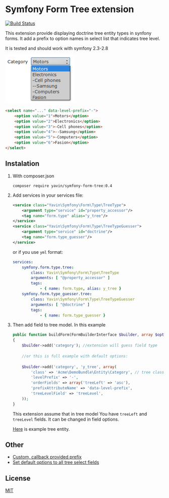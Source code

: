 # Symfony Form Tree extension

[![Build Status](https://travis-ci.org/Yavin/symfony-form-tree.svg?branch=symfony-2)](https://travis-ci.org/Yavin/symfony-form-tree)

This extension provide displaying doctrine tree entity types in synfony forms. It add a prefix to option names in select list that indicates tree level.

It is tested and should work with symfony 2.3-2.8

![](doc/example.png)

```html
<select name="..." data-level-prefix="-">
    <option value="1">Motors</option>
    <option value="2">Electronics</option>
    <option value="3">-Cell phones</option>
    <option value="4">--Samsung</option>
    <option value="5">-Computers</option>
    <option value="6">Fasion</option>
</select>
```

## Instalation
1. With composer.json
   ```
   composer require yavin/symfony-form-tree:0.4
   ```

2. Add services in your services file:
   ```xml
   <service class="Yavin\Symfony\Form\Type\TreeType">
       <argument type="service" id="property_accessor"/>
       <tag name="form.type" alias="y_tree"/>
   </service>
   <service class="Yavin\Symfony\Form\Type\TreeTypeGuesser">
       <argument type="service" id="doctrine"/>
       <tag name="form.type_guesser"/>
   </service>
   ```

   or if you use `yml` format:
   ```yml
   services:
       symfony.form.type.tree:
           class: Yavin\Symfony\Form\Type\TreeType
           arguments: [ "@property_accessor" ]
           tags:
               - { name: form.type, alias: y_tree }
       symfony.form.type_guesser.tree:
           class: Yavin\Symfony\Form\Type\TreeTypeGuesser
           arguments: [ "@doctrine" ]
           tags:
               - { name: form.type_guesser }
   ```
3. Then add field to tree model. In this example
    ```php
    public function buildForm(FormBuilderInterface $builder, array $options)
    {
        $builder->add('category'); //extension will guess field type

        //or this is full example with default options:

        $builder->add('category', 'y_tree', array(
            'class' => 'Acme\DemoBundle\Entity\Category', // tree class
            'levelPrefix' => '-',
            'orderFields' => array('treeLeft' => 'asc'),
            'prefixAttributeName' => 'data-level-prefix',
            'treeLevelField' => 'treeLevel',
        ));
    }
    ```

    This extension assume that in tree model You have `treeLeft` and `treeLevel` fields.
    It can be changed in field options.

    [Here](tests/Fixtures/Category.php) is example tree entity.

## Other
* [Custom, callback provided prefix](doc/custom_prefix.md)
* [Set default options to all tree select fields](doc/default_options.md)

## License
[MIT](https://opensource.org/licenses/MIT)
